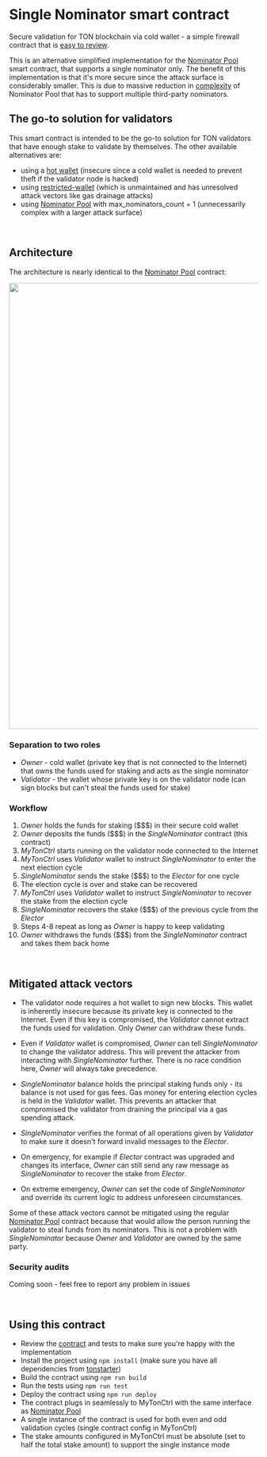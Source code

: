 # Single Nominator smart contract

Secure validation for TON blockchain via cold wallet - a simple firewall contract that is [easy to review](https://github.com/orbs-network/single-nominator/blob/main/contracts/single-nominator.fc).

This is an alternative simplified implementation for the [Nominator Pool](https://github.com/ton-blockchain/nominator-pool) smart contract, that supports a single nominator only. The benefit of this implementation is that it's more secure since the attack surface is considerably smaller. This is due to massive reduction in [complexity](https://github.com/ton-blockchain/nominator-pool/blob/main/func/pool.fc) of Nominator Pool that has to support multiple third-party nominators.

## The go-to solution for validators

This smart contract is intended to be the go-to solution for TON validators that have enough stake to validate by themselves. The other available alternatives are: 
* using a [hot wallet](https://github.com/ton-blockchain/ton/blob/master/crypto/smartcont/wallet3-code.fc) (insecure since a cold wallet is needed to prevent theft if the validator node is hacked)
* using [restricted-wallet](https://github.com/EmelyanenkoK/nomination-contract/blob/master/restricted-wallet/wallet.fc) (which is unmaintained and has unresolved attack vectors like gas drainage attacks)
* using [Nominator Pool](https://github.com/ton-blockchain/nominator-pool) with max_nominators_count = 1 (unnecessarily complex with a larger attack surface)

&nbsp;

## Architecture

The architecture is nearly identical to the [Nominator Pool](https://github.com/ton-blockchain/nominator-pool) contract:

<img src="https://i.imgur.com/hDORwfm.png" width=900 />

### Separation to two roles

* *Owner* - cold wallet (private key that is not connected to the Internet) that owns the funds used for staking and acts as the single nominator
* *Validator* - the wallet whose private key is on the validator node (can sign blocks but can't steal the funds used for stake)

### Workflow

1. *Owner* holds the funds for staking ($$$) in their secure cold wallet
2. *Owner* deposits the funds ($$$) in the *SingleNominator* contract (this contract)
3. *MyTonCtrl* starts running on the validator node connected to the Internet
4. *MyTonCtrl* uses *Validator* wallet to instruct *SingleNominator* to enter the next election cycle
5. *SingleNominator* sends the stake ($$$) to the *Elector* for one cycle
6. The election cycle is over and stake can be recovered
7. *MyTonCtrl* uses *Validator* wallet to instruct *SingleNominator* to recover the stake from the election cycle
8. *SingleNominator* recovers the stake ($$$) of the previous cycle from the *Elector*
9. Steps 4-8 repeat as long as *Owner* is happy to keep validating
10. *Owner* withdraws the funds ($$$) from the *SingleNominator* contract and takes them back home

&nbsp;

## Mitigated attack vectors

* The validator node requires a hot wallet to sign new blocks. This wallet is inherently insecure because its private key is connected to the Internet. Even if this key is compromised, the *Validator* cannot extract the funds used for validation. Only *Owner* can withdraw these funds.

* Even if *Validator* wallet is compromised, *Owner* can tell *SingleNominator* to change the validator address. This will prevent the attacker from interacting with *SingleNominator* further. There is no race condition here, *Owner* will always take precedence.

* *SingleNominator* balance holds the principal staking funds only - its balance is not used for gas fees. Gas money for entering election cycles is held in the *Validator* wallet. This prevents an attacker that compromised the validator from draining the principal via a gas spending attack.

* *SingleNominator* verifies the format of all operations given by *Validator* to make sure it doesn't forward invalid messages to the *Elector*.

* On emergency, for example if *Elector* contract was upgraded and changes its interface, *Owner* can still send any raw message as *SingleNominator* to recover the stake from *Elector*.

* On extreme emergency, *Owner* can set the code of *SingleNominator* and override its current logic to address unforeseen circumstances.

Some of these attack vectors cannot be mitigated using the regular [Nominator Pool](https://github.com/ton-blockchain/nominator-pool) contract because that would allow the person running the validator to steal funds from its nominators. This is not a problem with *SingleNominator* because *Owner* and *Validator* are owned by the same party.

### Security audits

Coming soon - feel free to report any problem in issues

&nbsp;

## Using this contract

* Review the [contract](https://github.com/orbs-network/single-nominator/blob/main/contracts/single-nominator.fc) and tests to make sure you're happy with the implementation
* Install the project using `npm install` (make sure you have all dependencies from [tonstarter](https://github.com/ton-defi-org/tonstarter-contracts))
* Build the contract using `npm run build`
* Run the tests using `npm run test`
* Deploy the contract using `npm run deploy`
* The contract plugs in seamlessly to MyTonCtrl with the same interface as [Nominator Pool](https://github.com/ton-blockchain/nominator-pool)
* A single instance of the contract is used for both even and odd validation cycles (single contract config in MyTonCtrl)
* The stake amounts configured in MyTonCtrl must be absolute (set to half the total stake amount) to support the single instance mode
